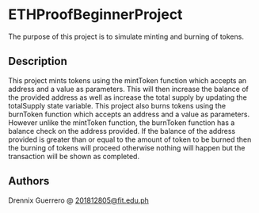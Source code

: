 # ETHProofBeginnerProject

The purpose of this project is to simulate minting and burning of tokens. 

## Description

This project mints tokens using the mintToken function which accepts an address and a value as parameters. This will then increase the balance of the provided address as well as increase the total supply by updating the totalSupply state variable. This project also burns tokens using the burnToken function which accepts an address and a value as parameters. However unlike the mintToken function, the burnToken function has a balance check on the address provided. If the balance of the address provided is greater than or equal to the amount of token to be burned then the burning of tokens will proceed otherwise nothing will happen but the transaction will be shown as completed. 


## Authors

Drennix Guerrero @ 201812805@fit.edu.ph

